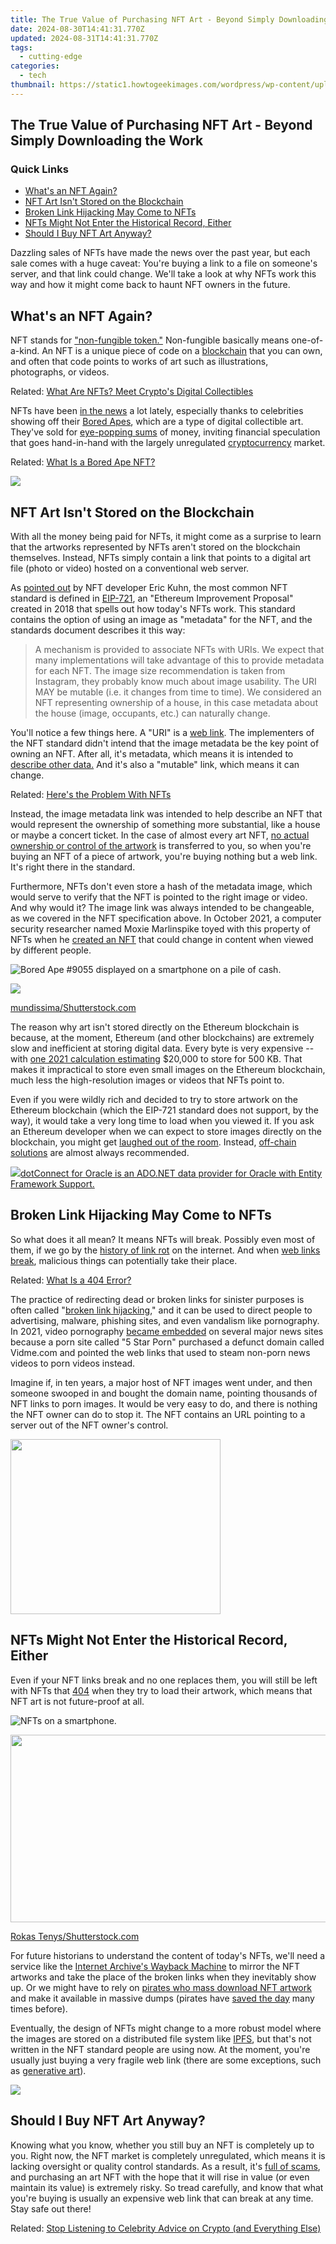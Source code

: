 ```yaml
---
title: The True Value of Purchasing NFT Art - Beyond Simply Downloading the Work
date: 2024-08-30T14:41:31.770Z
updated: 2024-08-31T14:41:31.770Z
tags:
  - cutting-edge
categories:
  - tech
thumbnail: https://static1.howtogeekimages.com/wordpress/wp-content/uploads/2022/01/broken_nft_hero_3.jpg
---
```


## The True Value of Purchasing NFT Art - Beyond Simply Downloading the Work

### Quick Links

* [What's an NFT Again?](https://screen-capture.techidaily.com/new-unveiling-the-essentials-of-ios-screen-capture-capabilities/)
* [NFT Art Isn't Stored on the Blockchain](https://activate-lock.techidaily.com/how-to-unlock-icloud-lock-from-your-apple-iphone-15-and-ipad-by-drfone-ios/)
* [Broken Link Hijacking May Come to NFTs](https://common-error.techidaily.com/troubleshoot-and-restore-touch-functionality-on-windows-grope-your-touchscreen-with-these-top-5-solutions/)
* [NFTs Might Not Enter the Historical Record, Either](https://youtube-help.techidaily.com/2024-approved-exclusive-list-of-the-top-10-digital-recording-apps/)
* [Should I Buy NFT Art Anyway?](https://change-location.techidaily.com/how-to-stop-google-chrome-from-tracking-your-location-on-oppo-a58-4g-drfone-by-drfone-virtual-android/)

 Dazzling sales of NFTs have made the news over the past year, but each sale comes with a huge caveat: You're buying a link to a file on someone's server, and that link could change. We'll take a look at why NFTs work this way and how it might come back to haunt NFT owners in the future.

##  What's an NFT Again?

 NFT stands for ["non-fungible token."](https://sound-tweaking.techidaily.com/updated-2024-approved-mastering-echo-effects-implementing-reverb-in-digital-sound-environments-windows-edition/) Non-fungible basically means one-of-a-kind. An NFT is a unique piece of code on a [blockchain](https://facebook-videos.techidaily.com/updated-2024-approved-top-playlist-hits-social-medias-1-10-video-winners/) that you can own, and often that code points to works of art such as illustrations, photographs, or videos.

Related: [What Are NFTs? Meet Crypto's Digital Collectibles](https://sound-tweaking.techidaily.com/updated-2024-approved-mastering-echo-effects-implementing-reverb-in-digital-sound-environments-windows-edition/) 

 NFTs have been [in the news](https://www.polygon.com/22904893/nft-explainer-why-celebrities-buy-bored-ape-yacht-club-jimmy-fallon-paris-hilton) a lot lately, especially thanks to celebrities showing off their [Bored Apes](https://program-issues.techidaily.com/step-by-step-solution-for-discord-packet-transmission-problems/), which are a type of digital collectible art. They've sold for [eye-popping sums](https://www.theverge.com/2021/3/11/22325054/beeple-christies-nft-sale-cost-everydays-69-million) of money, inviting financial speculation that goes hand-in-hand with the largely unregulated [cryptocurrency](https://sim-unlock.techidaily.com/in-2024-top-11-free-apps-to-check-imei-on-itel-p40plus-phones-by-drfone-android/) market.

Related: [What Is a Bored Ape NFT?](https://program-issues.techidaily.com/step-by-step-solution-for-discord-packet-transmission-problems/) 

<!-- affiliate ads begin -->
<a href="https://shop.copernic.com/order/checkout.php?PRODS=41033095&QTY=1&AFFILIATE=108875&CART=1"><img src="https://secure.2checkout.com/images/merchant/8d30aa96e72440759f74bd2306c1fa3d/Copernic-2023-Affiliate-728x90-Advanced-3YR.png" border="0"></a>
<!-- affiliate ads end -->
##  NFT Art Isn't Stored on the Blockchain

 With all the money being paid for NFTs, it might come as a surprise to learn that the artworks represented by NFTs aren't stored on the blockchain themselves. Instead, NFTs simply contain a link that points to a digital art file (photo or video) hosted on a conventional web server.

 As [pointed out](https://erickhun.com/posts/nft-misconception-image-arent-on-blockchains/) by NFT developer Eric Kuhn, the most common NFT standard is defined in [EIP-721](https://eips.ethereum.org/EIPS/eip-721#implementations), an "Ethereum Improvement Proposal" created in 2018 that spells out how today's NFTs work. This standard contains the option of using an image as "metadata" for the NFT, and the standards document describes it this way:

> A mechanism is provided to associate NFTs with URIs. We expect that many implementations will take advantage of this to provide metadata for each NFT. The image size recommendation is taken from Instagram, they probably know much about image usability. The URI MAY be mutable (i.e. it changes from time to time). We considered an NFT representing ownership of a house, in this case metadata about the house (image, occupants, etc.) can naturally change.

 You'll notice a few things here. A "URI" is a [web link](https://en.wikipedia.org/wiki/Uniform%5FResource%5FIdentifier). The implementers of the NFT standard didn't intend that the image metadata be the key point of owning an NFT. After all, it's metadata, which means it is intended to [describe other data.](https://en.wikipedia.org/wiki/Metadata) And it's also a "mutable" link, which means it can change.

Related: [Here's the Problem With NFTs](https://extra-lessons.techidaily.com/techniques-for-writing-eye-catching-podcast-summaries/) 

 Instead, the image metadata link was intended to help describe an NFT that would represent the ownership of something more substantial, like a house or maybe a concert ticket. In the case of almost every art NFT, [no actual ownership or control of the artwork](https://extra-lessons.techidaily.com/techniques-for-writing-eye-catching-podcast-summaries/) is transferred to you, so when you're buying an NFT of a piece of artwork, you're buying nothing but a web link. It's right there in the standard.

 Furthermore, NFTs don't even store a hash of the metadata image, which would serve to verify that the NFT is pointed to the right image or video. And why would it? The image link was always intended to be changeable, as we covered in the NFT specification above. In October 2021, a computer security researcher named Moxie Marlinspike toyed with this property of NFTs when he [created an NFT](https://twitter.com/moxie/status/1448066582274617344?s=20&t=JcU1ZuTIGgz0%5FtJ%5FDpSdSQ) that could change in content when viewed by different people.

![Bored Ape #9055 displayed on a smartphone on a pile of cash.](https://static1.howtogeekimages.com/wordpress/wp-content/uploads/2022/01/ape-cash.jpg) 

<!-- affiliate ads begin -->
<a href="https://secure.2checkout.com/order/checkout.php?PRODS=4620780&QTY=1&AFFILIATE=108875&CART=1"><img src="https://secure.avangate.com/images/merchant/07dd4d5a72f5740ef0f035f201951476/728__90banner.jpg" border="0"></a>
<!-- affiliate ads end -->
[mundissima/Shutterstock.com](https://www.shutterstock.com/image-photo/bored-ape-yacht-club-9055-nft-2101462063)

 The reason why art isn't stored directly on the Ethereum blockchain is because, at the moment, Ethereum (and other blockchains) are extremely slow and inefficient at storing digital data. Every byte is very expensive -- with [one 2021 calculation estimating](https://erickhun.com/posts/nft-misconception-image-arent-on-blockchains/) $20,000 to store for 500 KB. That makes it impractical to store even small images on the Ethereum blockchain, much less the high-resolution images or videos that NFTs point to.

 Even if you were wildly rich and decided to try to store artwork on the Ethereum blockchain (which the EIP-721 standard does not support, by the way), it would take a very long time to load when you viewed it. If you ask an Ethereum developer when we can expect to store images directly on the blockchain, you might get [laughed out of the room](https://stackoverflow.com/questions/52994467/is-it-possible-to-store-images-on-the-ethereum-blockchain). Instead, [off-chain solutions](https://ethereum.stackexchange.com/questions/39279/how-do-you-store-image-in-the-ethereum-blockchain-efficiently) are almost always recommended.

<!-- affiliate ads begin -->
<a href="https://checkout.devart.com/order/checkout.php?PRODS=5023555&QTY=1&AFFILIATE=108875&CART=1"><img src="https://secure.avangate.com/images/merchant/45b430710ad04765a6afd58d9d9fafca/products/dotConnect_O.png" border="0">dotConnect for Oracle is an ADO.NET data provider for Oracle with Entity Framework Support.</a>
<!-- affiliate ads end -->
##  Broken Link Hijacking May Come to NFTs

 So what does it all mean? It means NFTs will break. Possibly even most of them, if we go by the [history of link rot](https://www.theverge.com/2021/5/21/22447690/link-rot-research-new-york-times-domain-hijacking) on the internet. And when [web links break](https://tech-haven.techidaily.com/essential-ai-technologies-every-entrepreneur-must-explore/), malicious things can potentially take their place.

Related: [What Is a 404 Error?](https://tech-haven.techidaily.com/essential-ai-technologies-every-entrepreneur-must-explore/) 

 The practice of redirecting dead or broken links for sinister purposes is often called "[broken link hijacking](https://www.indusface.com/blog/what-is-broken-link-hijacking/)," and it can be used to direct people to advertising, malware, phishing sites, and even vandalism like pornography. In 2021, video pornography [became embedded](https://www.vice.com/en/article/qj8xz3/a-defunct-video-hosting-site-is-flooding-normal-websites-with-hardcore-porn?utm%5Fsource=motherboard%5Ftwitter) on several major news sites because a porn site called "5 Star Porn" purchased a defunct domain called Vidme.com and pointed the web links that used to steam non-porn news videos to porn videos instead.

 Imagine if, in ten years, a major host of NFT images went under, and then someone swooped in and bought the domain name, pointing thousands of NFT links to porn images. It would be very easy to do, and there is nothing the NFT owner can do to stop it. The NFT contains an URL pointing to a server out of the NFT owner's control.

<!-- affiliate ads begin -->
<a href="https://laganoo.pxf.io/c/5597632/1657397/16446" target="_top" id="1657397"><img src="//a.impactradius-go.com/display-ad/16446-1657397" border="0" alt="" width="336" height="280"/></a><img height="0" width="0" src="https://imp.pxf.io/i/5597632/1657397/16446" style="position:absolute;visibility:hidden;" border="0" />
<!-- affiliate ads end -->
##  NFTs Might Not Enter the Historical Record, Either

 Even if your NFT links break and no one replaces them, you will still be left with NFTs that [404](https://tech-haven.techidaily.com/essential-ai-technologies-every-entrepreneur-must-explore/) when they try to load their artwork, which means that NFT art is not future-proof at all.

![NFTs on a smartphone.](https://static1.howtogeekimages.com/wordpress/wp-content/uploads/2022/01/nft-avatars.jpg) 

<!-- affiliate ads begin -->
<a href="https://25home.pxf.io/c/5597632/2090698/16836" target="_top" id="2090698"><img src="//a.impactradius-go.com/display-ad/16836-2090698" border="0" alt="" width="720" height="300"/></a>
<!-- affiliate ads end -->
[Rokas Tenys/Shutterstock.com](https://www.shutterstock.com/image-photo/vilnius-lithuania-march-8-2021-nonfungible-1932205373)

 For future historians to understand the content of today's NFTs, we'll need a service like the [Internet Archive's Wayback Machine](https://bypass-frp.techidaily.com/frp-hijacker-by-hagard-download-and-bypass-your-vivo-v27-pro-frp-locks-by-drfone-android/) to mirror the NFT artworks and take the place of the broken links when they inevitably show up. Or we might have to rely on [pirates who mass download NFT artwork](https://thenftbay.org/) and make it available in massive dumps (pirates have [saved the day](https://www.technologizer.com/2012/01/23/why-history-needs-software-piracy/) many times before).

 Eventually, the design of NFTs might change to a more robust model where the images are stored on a distributed file system like [IPFS](https://en.wikipedia.org/wiki/InterPlanetary%5FFile%5FSystem), but that's not written in the NFT standard people are using now. At the moment, you're usually just buying a very fragile web link (there are some exceptions, such as [generative art](https://medium.com/@datash/an-introduction-to-generative-art-nfts-35e650a0f281)).

<!-- affiliate ads begin -->
<a href="https://shop.systoolsgroup.com/affiliate.php?ACCOUNT=SYSTOOBY&AFFILIATE=108875&PATH=https%3A%2F%2Fwww.systoolsgroup.com%3FAFFILIATE%3D108875%26RESOURCE%3D%2BSysTools%2BOutlook%2BRecovery"><img src="https://www.systoolsgroup.com/box/outlook-recovery.png" border="0"></a>
<!-- affiliate ads end -->
##  Should I Buy NFT Art Anyway?

 Knowing what you know, whether you still buy an NFT is completely up to you. Right now, the NFT market is completely unregulated, which means it is lacking oversight or quality control standards. As a result, it's [full of scams](https://screen-video-capture.techidaily.com/1715860395616-in-2024-engaging-recorders-within-huawei-mate-and-p-series-for-video-capture/), and purchasing an art NFT with the hope that it will rise in value (or even maintain its value) is extremely risky. So tread carefully, and know that what you're buying is usually an expensive web link that can break at any time. Stay safe out there!

Related: [Stop Listening to Celebrity Advice on Crypto (and Everything Else)](https://screen-video-capture.techidaily.com/1715860395616-in-2024-engaging-recorders-within-huawei-mate-and-p-series-for-video-capture/)

<ins class="adsbygoogle"
     style="display:block"
     data-ad-format="autorelaxed"
     data-ad-client="ca-pub-7571918770474297"
     data-ad-slot="1223367746"></ins>



<ins class="adsbygoogle"
     style="display:block"
     data-ad-client="ca-pub-7571918770474297"
     data-ad-slot="8358498916"
     data-ad-format="auto"
     data-full-width-responsive="true"></ins>



